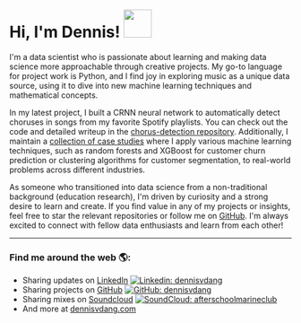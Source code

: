 # Hi, I'm Dennis! <img src="https://media.giphy.com/media/v1.Y2lkPTc5MGI3NjExNnA1ajJrYWp1YzJqcG4xc3oyOHV5NTB1dzRsOHN0M25wdmtjd2lxNSZlcD12MV9pbnRlcm5hbF9naWZfYnlfaWQmY3Q9cw/eGmgF0V90QIgpMv4WQ/giphy.gif" width="50">

I'm a data scientist who is passionate about learning and making data science more approachable through creative projects. My go-to language for project work is Python, and I find joy in exploring music as a unique data source, using it to dive into new machine learning techniques and mathematical concepts.

In my latest project, I built a CRNN neural network to automatically detect choruses in songs from my favorite Spotify playlists. You can check out the code and detailed writeup in the [chorus-detection repository](https://github.com/dennisvdang/chorus-detection). Additionally, I maintain a [collection of case studies](https://github.com/dennisvdang/Springboard-Portfolio) where I apply various machine learning techniques, such as random forests and XGBoost for customer churn prediction or clustering algorithms for customer segmentation, to real-world problems across different industries.

As someone who transitioned into data science from a non-traditional background (education research), I'm driven by curiosity and a strong desire to learn and create. If you find value in any of my projects or insights, feel free to star the relevant repositories or follow me on [GitHub](https://github.com/dennisvdang). I'm always excited to connect with fellow data enthusiasts and learn from each other!

---

### Find me around the web 🌎: 

- Sharing updates on [LinkedIn](https://www.linkedin.com/in/dennisvdang/) [![Linkedin: dennisvdang](https://img.shields.io/badge/-dennisvdang-blue?style=flat-square&logo=Linkedin&logoColor=white)](https://linkedin.com/in/dennisvdang)
- Sharing projects on [GitHub](https://github.com/dennisvdang) [![GitHub: dennisvdang](https://img.shields.io/badge/-dennisvdang-white?style=flat-square&logo=GitHub&logoColor=black)](https://github.com/dennisvdang)
- Sharing mixes on [Soundcloud](https://soundcloud.com/afterschoolmarineclub) [![SoundCloud: afterschoolmarineclub](https://img.shields.io/badge/-afterschoolmarineclub-orange?style=flat-square&logo=soundcloud&logoColor=white)](https://soundcloud.com/afterschoolmarineclub)
- And more at [dennisvdang.com](https://dennisvdang.com)

<!--
**dennisvdang/dennisvdang** is a ✨ _special_ ✨ repository because its `README.md` (this file) appears on your GitHub profile.

Here are some ideas to get you started:

- 🔭 I’m currently working on ...
- 🌱 I’m currently learning ...
- 👯 I’m looking to collaborate on ...
- 🤔 I’m looking for help with ...
- 💬 Ask me about ...
- 📫 How to reach me: ...
- 😄 Pronouns: ...
- ⚡ Fun fact: ...
-->
